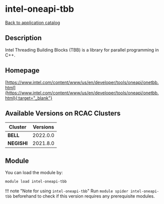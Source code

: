 # intel-oneapi-tbb

[Back to application catalog](../app_catalog.md)

## Description

Intel Threading Building Blocks (TBB) is a library for parallel programming in C++.

## Homepage

[https://www.intel.com/content/www/us/en/developer/tools/oneapi/onetbb.html](https://www.intel.com/content/www/us/en/developer/tools/oneapi/onetbb.html){:target="_blank"}

## Available Versions on RCAC Clusters

|Cluster|Versions|
|---|---|
**BELL**|2022.0.0
**NEGISHI**|2021.8.0

## Module

You can load the module by:

```bash
module load intel-oneapi-tbb
```

!!! note "Note for using `intel-oneapi-tbb`"
    Run `module spider intel-oneapi-tbb` beforehand to check if this version requires any prerequisite modules.
